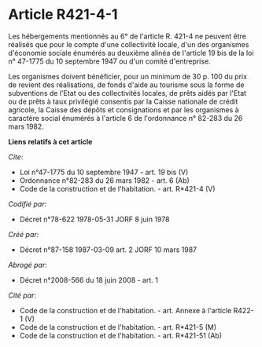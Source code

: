 # Article R421-4-1

Les hébergements mentionnés au 6° de l'article R. 421-4 ne peuvent être réalisés que pour le compte d'une collectivité
locale, d'un des organismes d'économie sociale énumérés au deuxième alinéa de l'article 19 bis de la loi n° 47-1775 du 10
septembre 1947 ou d'un comité d'entreprise. 

Les organismes doivent bénéficier, pour un minimum de 30 p. 100 du prix de revient des réalisations, de fonds d'aide au
tourisme sous la forme de subventions de l'Etat ou des collectivités locales, de prêts aidés par l'Etat ou de prêts à taux
privilégié consentis par la Caisse nationale de crédit agricole, la Caisse des dépôts et consignations et par les organismes
à caractère social énumérés à l'article 6 de l'ordonnance n° 82-283 du 26 mars 1982.

**Liens relatifs à cet article**

_Cite_:

  - Loi n°47-1775 du 10 septembre 1947 - art. 19 bis (V)
  - Ordonnance n°82-283 du 26 mars 1982 - art. 6 (Ab)
  - Code de la construction et de l'habitation. - art. R*421-4 (V)

_Codifié par_:

  - Décret n°78-622 1978-05-31 JORF 8 juin 1978

_Créé par_:

  - Décret n°87-158 1987-03-09  art. 2 JORF 10 mars 1987

_Abrogé par_:

  - Décret n°2008-566 du 18 juin 2008 - art. 1

_Cité par_:

  - Code de la construction et de l'habitation. - art. Annexe à l'article R422-1 (V)
  - Code de la construction et de l'habitation. - art. R*421-5 (M)
  - Code de la construction et de l'habitation. - art. R*421-51 (Ab)
